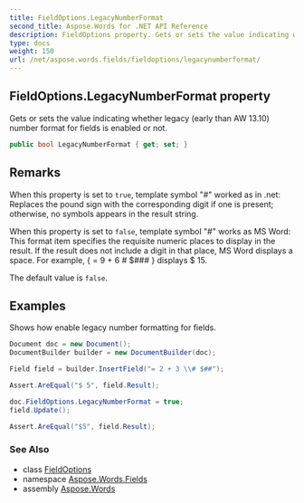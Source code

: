 ```yaml
---
title: FieldOptions.LegacyNumberFormat
second_title: Aspose.Words for .NET API Reference
description: FieldOptions property. Gets or sets the value indicating whether legacy early than AW 13.10 number format for fields is enabled or not in C#.
type: docs
weight: 150
url: /net/aspose.words.fields/fieldoptions/legacynumberformat/
---
```

## FieldOptions.LegacyNumberFormat property

Gets or sets the value indicating whether legacy (early than AW 13.10) number format for fields is enabled or not.

```csharp
public bool LegacyNumberFormat { get; set; }
```

## Remarks

When this property is set to `true`, template symbol "#" worked as in .net: Replaces the pound sign with the corresponding digit if one is present; otherwise, no symbols appears in the result string.

When this property is set to `false`, template symbol "#" works as MS Word: This format item specifies the requisite numeric places to display in the result. If the result does not include a digit in that place, MS Word displays a space. For example, { = 9 + 6 \# $### } displays $ 15.

The default value is `false`.

## Examples

Shows how enable legacy number formatting for fields.

```csharp
Document doc = new Document();
DocumentBuilder builder = new DocumentBuilder(doc);

Field field = builder.InsertField("= 2 + 3 \\# $##");

Assert.AreEqual("$ 5", field.Result);

doc.FieldOptions.LegacyNumberFormat = true;
field.Update();

Assert.AreEqual("$5", field.Result);
```

### See Also

* class [FieldOptions](../)
* namespace [Aspose.Words.Fields](../../fieldoptions/)
* assembly [Aspose.Words](../../../)
